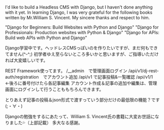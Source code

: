 I'd like to build a Headless CMS with Django, but I haven't done anything with it yet.
In learning Django, I was very grateful for the following books written by Mr.William S. Vincent.
My sincere thanks and respect to him.

"Django for Beginners: Build Websites with Python and Django"
"Django for Professionals: Production websites with Python & Django"
"Django for APIs: Build web APIs with Python and Django"

Django学習中です。ヘッドレスCMSっぽいのを作りたいですが、まだ何もできてません(^-^;)
初学者ゆえ至らないところ多いかと思いますが、ご指導いただければ大変嬉しいです。

REST Framework使ってます。
/__admin　で管理画面ログイン
/api/v1/dj-rest-auth/registration　でアカウント追加
/api/v1 で記事投稿&一覧確認
/api/v1/1　←後ろに番号付けたら各記事編集
アカウント作成＆記事の追加や編集は、管理画面にログインして行うことももちろんできます。

とりあえず記事の投稿＆json形式で渡すっていう部分だけの最低限の機能？です(;・∀・)

Djangoの勉強をするにあたって、William S. Vincent氏の書籍に大変お世話になりました💦（上部記載）
多大なる感謝。
